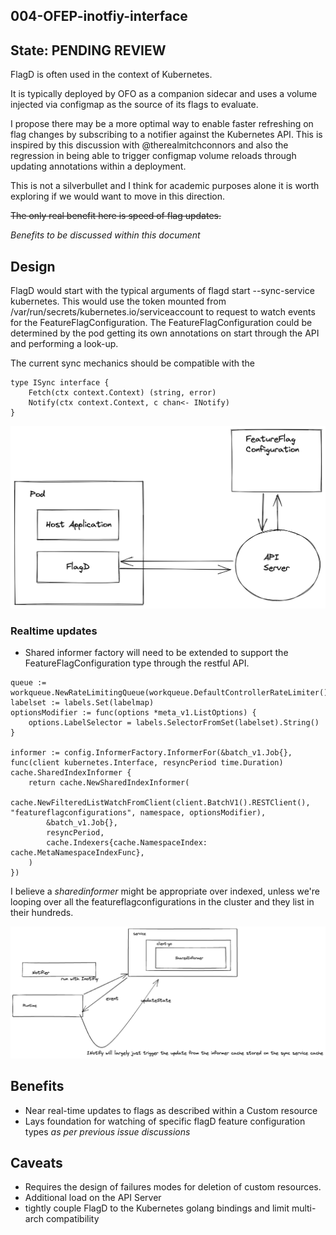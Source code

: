 ## 004-OFEP-inotfiy-interface

## State: PENDING REVIEW

FlagD is often used in the context of Kubernetes.

It is typically deployed by OFO as a companion sidecar and uses a volume injected via configmap as the source of its flags to evaluate.

I propose there may be a more optimal way to enable faster refreshing on flag changes by subscribing to a notifier against the Kubernetes API. This is inspired by this discussion with @therealmitchconnors and also the regression in being able to trigger configmap volume reloads through updating annotations within a deployment.

This is not a silverbullet and I think for academic purposes alone it is worth exploring if we would want to move in this direction.

~~The only real benefit here is speed of flag updates.~~

_Benefits to be discussed within this document_

## Design

FlagD would start with the typical arguments of flagd start --sync-service kubernetes.
This would use the token mounted from /var/run/secrets/kubernetes.io/serviceaccount to request to watch events for the FeatureFlagConfiguration. The FeatureFlagConfiguration could be determined by the pod getting its own annotations on start through the API and performing a look-up.


The current sync mechanics should be compatible with the 
```
type ISync interface {
	Fetch(ctx context.Context) (string, error)
	Notify(ctx context.Context, c chan<- INotify)
}
```



<img src="images/004-01.png" width="650px;">

### Realtime updates
- Shared informer factory will need to be extended to support the FeatureFlagConfiguration type through the restful API.
```
queue := workqueue.NewRateLimitingQueue(workqueue.DefaultControllerRateLimiter())
labelset := labels.Set(labelmap)
optionsModifier := func(options *meta_v1.ListOptions) {
    options.LabelSelector = labels.SelectorFromSet(labelset).String()
}

informer := config.InformerFactory.InformerFor(&batch_v1.Job{}, func(client kubernetes.Interface, resyncPeriod time.Duration) cache.SharedIndexInformer {
    return cache.NewSharedIndexInformer(
        cache.NewFilteredListWatchFromClient(client.BatchV1().RESTClient(), "featureflagconfigurations", namespace, optionsModifier),
        &batch_v1.Job{},
        resyncPeriod,
        cache.Indexers{cache.NamespaceIndex: cache.MetaNamespaceIndexFunc},
    )
})
```

I believe a _sharedinformer_ might be appropriate over indexed, unless we're looping over all the featureflagconfigurations in the cluster and they list in their hundreds.

<img src="images/004-02.png" width="850px;">


## Benefits

- Near real-time updates to flags as described within a Custom resource
- Lays foundation for watching of specific flagD feature configuration types _as per previous issue discussions_

## Caveats
 
- Requires the design of failures modes for deletion of custom resources.
- Additional load on the API Server
- tightly couple FlagD to the Kubernetes golang bindings and limit multi-arch compatibility
